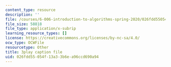 ```yaml
---
content_type: resource
description: ''
file: /courses/6-006-introduction-to-algorithms-spring-2020/026fdd55054f13a33b6ea96ccd690a94_ZA-tUyM_y7s.srt
file_size: 58818
file_type: application/x-subrip
learning_resource_types: []
license: https://creativecommons.org/licenses/by-nc-sa/4.0/
ocw_type: OCWFile
resourcetype: Other
title: 3play caption file
uid: 026fdd55-054f-13a3-3b6e-a96ccd690a94
---
```

